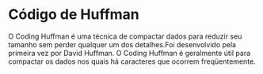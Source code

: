 # Código de Huffman

O Coding Huffman é uma técnica de compactar dados para reduzir seu tamanho sem perder qualquer um dos detalhes.Foi desenvolvido pela primeira vez por David Huffman. O Coding Huffman é geralmente útil para compactar os dados nos quais há caracteres que ocorrem freqüentemente.